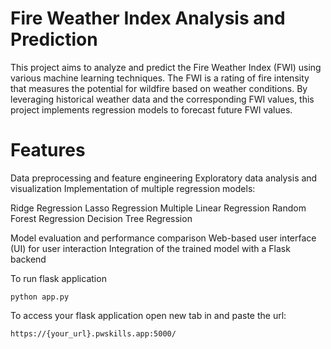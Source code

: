 # Fire Weather Index Analysis and Prediction
This project aims to analyze and predict the Fire Weather Index (FWI) using various machine learning techniques. The FWI is a rating of fire intensity that measures the potential for wildfire based on weather conditions. By leveraging historical weather data and the corresponding FWI values, this project implements regression models to forecast future FWI values.

# Features
Data preprocessing and feature engineering
Exploratory data analysis and visualization
Implementation of multiple regression models:

Ridge Regression
Lasso Regression
Multiple Linear Regression
Random Forest Regression
Decision Tree Regression

Model evaluation and performance comparison
Web-based user interface (UI) for user interaction
Integration of the trained model with a Flask backend


To run flask application 

```
python app.py
```


To access your flask application open new tab in and paste the url:
```
https://{your_url}.pwskills.app:5000/
```
